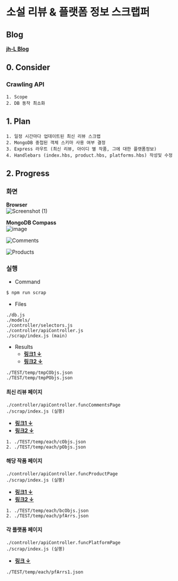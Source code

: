 # **소설 리뷰 & 플랫폼 정보 스크랩퍼**

## Blog
[**jh-L Blog**](bya2.github.io)


## 0. Consider

### Crawling API
```
1. Scope
2. DB 동작 최소화
```

## 1. Plan
```
1. 일정 시간마다 업데이트된 최신 리뷰 스크랩  
2. MongoDB 중첩된 객체 스키마 사용 여부 결정  
3. Express 라우트 (최신 리뷰, 아이디 별 작품, 그에 대한 플랫폼정보)  
4. Handlebars (index.hbs, product.hbs, platforms.hbs) 작성및 수정
```

## 2. Progress

### 화면
**Browser**  
![Screenshot (1)](https://user-images.githubusercontent.com/61080445/131825028-21081fc4-dbe7-4fb8-89a4-2330367a932b.png)

**MongoDB Compass**  
![image](https://user-images.githubusercontent.com/61080445/132224595-6ae78bb8-9005-4075-b8d2-63116ea2dc84.png)

![Comments](https://user-images.githubusercontent.com/61080445/132225757-c04e2927-e987-48c8-9832-173774884b23.PNG)

![Products](https://user-images.githubusercontent.com/61080445/132225723-05a3a483-43de-4181-943d-59ddcc0cd0bf.png)

### 실행 
- Command
```sh
$ npm run scrap
```
- Files
```
./db.js
./models/
./controller/selectors.js
./controller/apiController.js
./scrap/index.js (main)
```
- Results
  - [**링크1 ↓**](https://github.com/bya2/simple-crawling/tree/main/TEST/temp/tmpCobjs.json)
  - [**링크2 ↓**](https://github.com/bya2/simple-crawling/tree/main/TEST/temp/tmpPObjs.json)
```
./TEST/temp/tmpCObjs.json 
./TEST/temp/tmpPObjs.json
```


#### 최신 리뷰 페이지
```
./controller/apiController.funcCommentsPage
./scrap/index.js (실행)
```
- [**링크1 ↓**](https://github.com/bya2/simple-crawling/tree/main/TEST/temp/each/cObjs.json)
- [**링크2 ↓**](https://github.com/bya2/simple-crawling/tree/main/TEST/temp/each/pObjs.json)
```
1. ./TEST/temp/each/cObjs.json
2. ./TEST/temp/each/pObjs.json
```

#### 해당 작품 페이지
```
./controller/apiController.funcProductPage
./scrap/index.js (실행)
```
- [**링크1 ↓**](https://github.com/bya2/simple-crawling/tree/main/TEST/temp/each/bcObjs.json)
- [**링크2 ↓**](https://github.com/bya2/simple-crawling/tree/main/TEST/temp/each/pfArrs.json)
```
1. ./TEST/temp/each/bcObjs.json
2. ./TEST/temp/each/pfArrs.json

```

#### 각 플랫폼 페이지
```
./controller/apiController.funcPlatformPage
./scrap/index.js (실행)
```
- [**링크 ↓**](https://github.com/bya2/simple-crawling/tree/main/TEST/temp/each/pfArrs1.json)
```
./TEST/temp/each/pfArrs1.json
```